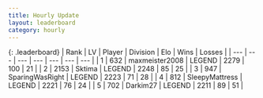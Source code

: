 ```yaml
---
title: Hourly Update
layout: leaderboard
category: hourly
---
```


{: .leaderboard}
| Rank | LV | Player | Division | Elo | Wins | Losses |
| --- | --- | --- | --- | --- | --- | --- |
| <span data-change="0">1</span> | 632 | <span title="ID: 410122">maxmeister2008</span> | LEGEND | <span data-change="5">2279</span> | <span data-change="1">100</span> | <span data-change="0">21</span> |
| <span data-change="0">2</span> | 2153 | <span title="ID: 353063">Sktima</span> | LEGEND | <span data-change="0">2248</span> | <span data-change="0">85</span> | <span data-change="0">25</span> |
| <span data-change="0">3</span> | 947 | <span title="ID: 402846">SparingWasRight</span> | LEGEND | <span data-change="0">2223</span> | <span data-change="0">71</span> | <span data-change="0">28</span> |
| <span data-change="0">4</span> | 812 | <span title="ID: 153129">SleepyMattress</span> | LEGEND | <span data-change="0">2221</span> | <span data-change="0">76</span> | <span data-change="0">24</span> |
| <span data-change="0">5</span> | 702 | <span title="ID: 694036">Darkim27</span> | LEGEND | <span data-change="3">2211</span> | <span data-change="1">89</span> | <span data-change="0">51</span> |